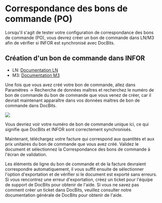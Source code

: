 # Correspondance des bons de commande (PO)

Lorsqu'il s'agit de tester votre configuration de correspondance des bons de commande (PO), vous devrez créer un bon de commande dans LN/M3 afin de vérifier si INFOR est synchronisé avec DocBits.

## Création d'un bon de commande dans INFOR

* LN: [Documentation LN](https://docs.infor.com/ln/10.4/en-us/lnolh/docs/ln\_10.4\_procpoug\_\_en-us.pdf)
* M3: [Documentation M3](https://docs.infor.com/m3udi/16.x/en-us/m3beud/default.html?helpcontent=ois610.html)

Une fois que vous avez créé votre bon de commande, allez dans Paramètres → Recherche de données maîtres et recherchez le numéro de bon de commande du bon de commande que vous venez de créer, car il devrait maintenant apparaître dans vos données maîtres de bon de commande dans DocBits.

![](https://lh7-us.googleusercontent.com/JKGJdww6uF6U5mc1s1X\_uCcEMPYeqcikfrFOFjxpxpuaNjw-XmzNmIV2G2x6R-ZpwN2KlZACQe5Hs\_UB26klGU5XZyu6srVVLPVkS9AgEDZ1SO75YF-4ZTIt-aAuxoyyoW5sNPLsl0UxXwk193QNrFs)

Vous devriez voir votre numéro de bon de commande unique ici, ce qui signifie que DocBits et INFOR sont correctement synchronisés.

Maintenant, téléchargez votre facture qui correspond aux quantités et aux prix unitaires du bon de commande que vous avez créé. Validez le document et sélectionnez la Correspondance des bons de commande à l'écran de validation.

Les éléments de ligne du bon de commande et de la facture devraient correspondre automatiquement, il vous suffit ensuite de sélectionner l'option d'exportation et de vérifier si le document est exporté sans erreurs. Si vous rencontrez une erreur d'exportation, créez un ticket pour l'équipe de support de DocBits pour obtenir de l'aide. Si vous ne savez pas comment créer un ticket dans DocBits, veuillez consulter notre documentation générale de DocBits pour obtenir de l'aide.
